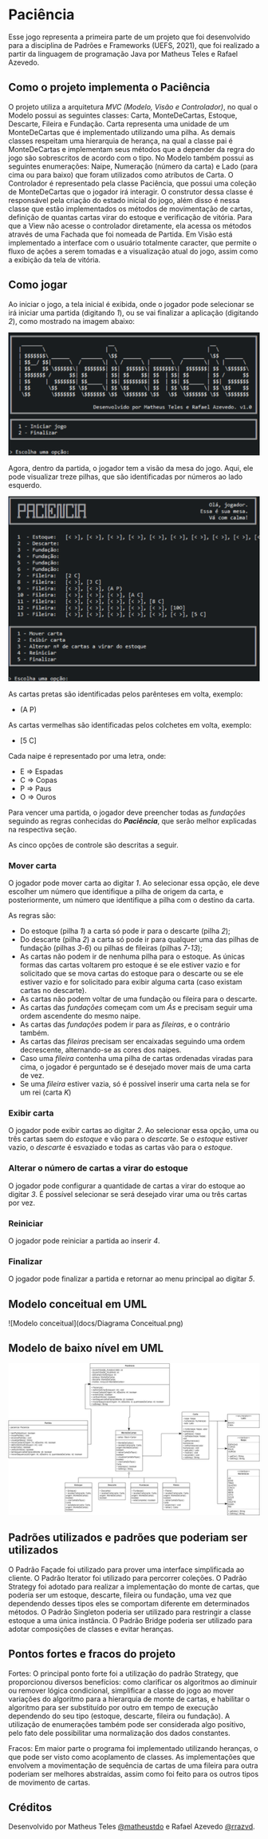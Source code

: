 # Paciência
Esse jogo representa a primeira parte de um projeto que foi desenvolvido para a disciplina de Padrões e Frameworks (UEFS, 2021), que foi realizado a partir da linguagem de programação Java por Matheus Teles e Rafael Azevedo.

## Como o projeto implementa o Paciência
O projeto utiliza a arquitetura *MVC (Modelo, Visão e Controlador)*, no qual o Modelo possui as seguintes classes: Carta, MonteDeCartas, Estoque, Descarte, Fileira e Fundação. Carta representa uma unidade de um MonteDeCartas que é implementado utilizando uma pilha. As demais classes respeitam uma hierarquia de herança, na qual a classe pai é MonteDeCartas e implementam seus métodos que a depender da regra do jogo são sobrescritos de acordo com o tipo.  No Modelo também possui as seguintes enumerações: Naipe, Numeração (número da carta) e Lado (para cima ou para baixo) que foram utilizados como atributos de Carta.
O Controlador é representado pela classe Paciência, que possui uma coleção de MonteDeCartas que o jogador irá interagir. O construtor dessa classe é responsável pela criação do estado inicial do jogo, além disso é nessa classe que estão implementados os métodos de movimentação de cartas, definição de quantas cartas virar do estoque e verificação de vitória. 
Para que a View não acesse o controlador diretamente, ela acessa os métodos através de uma Fachada que foi nomeada de Partida.
Em Visão está implementado a interface com o usuário totalmente caracter, que permite o fluxo de ações a serem tomadas e a visualização atual do jogo, assim como a exibição da tela de vitória.

## Como jogar
Ao iniciar o jogo, a tela inicial é exibida, onde o jogador pode selecionar se irá iniciar uma partida (digitando *1*), ou se vai finalizar a aplicação (digitando *2*), como mostrado na imagem abaixo:

![Menu inicial](docs/inicio.png)

Agora, dentro da partida, o jogador tem a visão da mesa do jogo.
Aqui, ele pode visualizar treze pilhas, que são identificadas por números ao lado esquerdo.

![Tela da partida](docs/partida.png)

As cartas pretas são identificadas pelos parênteses em volta, exemplo:
- (A P)

As cartas vermelhas são identificadas pelos colchetes em volta, exemplo:
- [5 C]

Cada naipe é representado por uma letra, onde:	
- E => Espadas
- C => Copas
- P => Paus
- O => Ouros

Para vencer uma partida, o jogador deve preencher todas as _fundações_ seguindo as regras conhecidas do ***Paciência***, que serão melhor explicadas na respectiva seção.

As cinco opções de controle são descritas a seguir.

### Mover carta
O jogador pode mover carta ao digitar *1*.
Ao selecionar essa opção, ele deve escolher um número que identifique a pilha de origem da carta, e posteriormente, um número que identifique a pilha com o destino da carta.

As regras são:

- Do estoque (pilha *1*) a carta só pode ir para o descarte (pilha *2*);
- Do descarte (pilha *2*) a carta só pode ir para qualquer uma das pilhas de fundação (pilhas *3*-*6*) ou pilhas de fileiras (pilhas *7*-*13*);
- As cartas não podem ir de nenhuma pilha para o estoque. As únicas formas das cartas voltarem pro estoque é se ele estiver vazio e for solicitado que se mova cartas do estoque para o descarte ou se ele estiver vazio e for solicitado para exibir alguma carta (caso existam cartas no descarte).
- As cartas não podem voltar de uma fundação ou fileira para o descarte.
- As cartas das _fundações_ começam com um *Ás* e precisam seguir uma ordem ascendente do mesmo naipe.
- As cartas das _fundações_ podem ir para as _fileiras_, e o contrário também.
- As cartas das _fileiras_ precisam ser encaixadas seguindo uma ordem decrescente, alternando-se as cores dos naipes.
- Caso uma _fileira_ contenha uma pilha de cartas ordenadas viradas para cima, o jogador é perguntado se é desejado mover mais de uma carta de vez.
- Se uma _fileira_ estiver vazia, só é possível inserir uma carta nela se for um rei (carta *K*)

### Exibir carta
O jogador pode exibir cartas ao digitar *2*.
Ao selecionar essa opção, uma ou três cartas saem do _estoque_ e vão para o _descarte_.
Se o _estoque_ estiver vazio, o _descarte_ é esvaziado e todas as cartas vão para o _estoque_.

### Alterar o número de cartas a virar do estoque
O jogador pode configurar a quantidade de cartas a virar do estoque ao digitar *3*.
É possível selecionar se será desejado virar uma ou três cartas por vez.

### Reiniciar
O jogador pode reiniciar a partida ao inserir *4*.

### Finalizar
O jogador pode finalizar a partida e retornar ao menu principal ao digitar *5*.

## Modelo conceitual em UML
![Modelo conceitual](docs/Diagrama Conceitual.png)
## Modelo de baixo nível em UML
![Modelo de baixo nível](docs/diagrama_baixo_nivel.jpg)

## Padrões utilizados e padrões que poderiam ser utilizados
O Padrão Façade foi utilizado para prover uma interface simplificada ao cliente.
O Padrão Iterator foi utilizado para percorrer coleções.
O Padrão Strategy foi adotado para realizar a implementação do monte de cartas, que poderia ser um estoque, descarte, fileira ou fundação, uma vez que dependendo desses tipos eles se comportam diferente em determinados métodos.
O Padrão Singleton poderia ser utilizado para restringir a classe estoque a uma única instância.
O Padrão Bridge poderia ser utilizado para adotar composições de classes e evitar heranças.

## Pontos fortes e fracos do projeto
Fortes: O principal ponto forte foi a utilização do padrão Strategy, que proporcionou diversos benefícios: como clarificar os algoritmos ao diminuir ou remover lógica condicional, simplificar a classe do jogo ao mover variações do algoritmo para a hierarquia de monte de cartas, e habilitar o algoritmo para ser substituído por outro em tempo de execução dependendo do seu tipo (estoque, descarte, fileira ou fundação). A utilização de enumerações também pode ser considerada algo positivo, pelo fato dele possibilitar uma normalização dos dados constantes.

Fracos: Em maior parte o programa foi implementado utilizando heranças, o que pode ser visto como acoplamento de classes. As implementações que envolvem a movimentação de sequência de cartas de uma fileira para outra poderiam ser melhores abstraídas, assim como foi feito para os outros tipos de movimento de cartas. 


## Créditos
Desenvolvido por Matheus Teles [@matheustdo](https://github.com/matheustdo) e Rafael Azevedo [@rrazvd](https://github.com/rrazvd).
